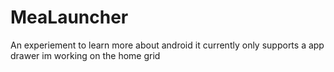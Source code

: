 # MeaLauncher
An experiement to learn more about android it currently only supports a app drawer im working on the home grid 
